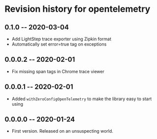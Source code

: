 # Revision history for opentelemetry

## 0.1.0 -- 2020-03-04

* Add LightStep trace exporter using Zipkin format
* Automatically set error=true tag on exceptions

## 0.0.0.2 -- 2020-02-01

* Fix missing span tags in Chrome trace viewer

## 0.0.0.1 -- 2020-02-01

* Added `withZeroConfigOpenTelemetry` to make the library easy to start using

## 0.0.0.0 -- 2020-01-24

* First version. Released on an unsuspecting world.
